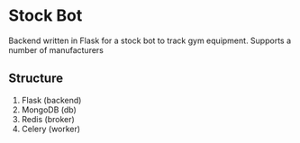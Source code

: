 # Stock Bot
Backend written in Flask for a stock bot to track gym equipment. Supports a number of manufacturers

## Structure
1. Flask (backend) 
2. MongoDB (db)
3. Redis (broker)
4. Celery (worker)